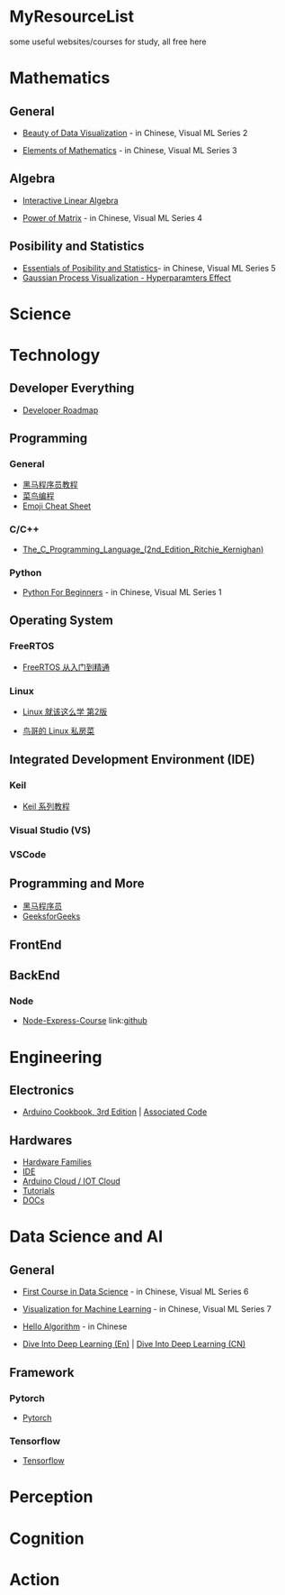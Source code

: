 # MyResourceList
some useful websites/courses for study, all free here

# Mathematics
## General
- [Beauty of Data Visualization](https://github.com/Visualize-ML/Book2_Beauty-of-Data-Visualization) - in Chinese, Visual ML Series 2

- [Elements of Mathematics](https://github.com/Visualize-ML/Book3_Elements-of-Mathematics) - in Chinese, Visual ML Series 3

## Algebra
- [Interactive Linear Algebra](https://textbooks.math.gatech.edu/ila/)

- [Power of Matrix](https://github.com/Visualize-ML/Book4_Power-of-Matrix) - in Chinese, Visual ML Series 4

## Posibility and Statistics
- [Essentials of Posibility and Statistics](https://github.com/Visualize-ML/Book5_Essentials-of-Probability-and-Statistics)- in Chinese, Visual ML Series 5
- [Gaussian Process Visualization - Hyperparamters Effect](http://smlbook.org/GP/)

# Science

# Technology
## Developer Everything
- [Developer Roadmap](https://github.com/kamranahmedse/developer-roadmap)

## Programming
### General
- [黑马程序员教程](https://book.itheima.net/)
- [菜鸟编程](https://www.runoob.com/)
- [Emoji Cheat Sheet](https://www.webfx.com/tools/emoji-cheat-sheet/)
### C/C++
- [The_C_Programming_Language_(2nd_Edition_Ritchie_Kernighan)](https://kremlin.cc/k&r.pdf)

### Python
- [Python For Beginners](https://github.com/Visualize-ML/Book1_Python-For-Beginners) - in Chinese, Visual ML Series 1

## Operating System
### FreeRTOS
- [FreeRTOS 从入门到精通](https://zhuanlan.zhihu.com/p/443458699) 

### Linux
- [Linux 就该这么学 第2版](https://www.linuxprobe.com/basic-learning-00.html)

- [鸟哥的 Linux 私房菜](http://cn.linux.vbird.org/linux_basic/linux_basic.php)


## Integrated Development Environment (IDE)
### Keil
- [Keil 系列教程](https://zhuanlan.zhihu.com/p/57700360)


### Visual Studio (VS)

### VSCode

## Programming and More
- [黑马程序员](https://book.itheima.net/learnline/223)
- [GeeksforGeeks](https://www.geeksforgeeks.org/)

## FrontEnd

## BackEnd
### Node
- [Node-Express-Course](https://www.youtube.com/watch?v=Oe421EPjeBE) link:[github](https://github.com/john-smilga/node-express-course)



# Engineering
## Electronics
- [Arduino Cookbook, 3rd Edition](https://learning.oreilly.com/api/v1/continue/9781491903513/) | [Associated Code](https://github.com/bjepson/Arduino-Cookbook-3ed-INO)

## Hardwares
- [Hardware Families](https://www.arduino.cc/en/hardware)
- [IDE](https://www.arduino.cc/en/software)
- [Arduino Cloud / IOT Cloud](https://cloud.arduino.cc/)
- [Tutorials](https://www.arduino.cc/en/Tutorial/HomePage)
- [DOCs](https://docs.arduino.cc/)


# Data Science and AI
## General
- [First Course in Data Science](https://github.com/Visualize-ML/Book6_First-Course-in-Data-Science) - in Chinese, Visual ML Series 6

- [Visualization for Machine Learning](https://github.com/Visualize-ML/Book7_Visualizations-for-Machine-Learning) - in Chinese, Visual ML Series 7

- [Hello Algorithm](https://www.hello-algo.com/) - in Chinese

- [Dive Into Deep Learning (En)](https://d2l.ai/) | [Dive Into Deep Learning (CN)](https://zh.d2l.ai/)

## Framework
### Pytorch
- [Pytorch](https://pytorch.org/)

### Tensorflow
- [Tensorflow](https://www.tensorflow.org/)

# Perception

# Cognition

# Action

